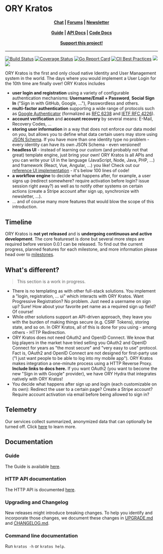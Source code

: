 # ORY Kratos


<h4 align="center">
    <a href="https://discord.gg/PAMQWkr">Chat</a> |
    <a href="https://community.ory.am/">Forums</a> |
    <a href="http://eepurl.com/di390P">Newsletter</a><br/><br/>
    <a href="https://www.ory.sh/docs/next/kratos/">Guide</a> |
    <a href="https://www.ory.sh/docs/next/kratos/sdk/api">API Docs</a> |
    <a href="https://godoc.org/github.com/ory/kratos">Code Docs</a><br/><br/>
    <a href="https://opencollective.com/ory">Support this project!</a>
</h4>

---

<p align="left">
    <a href="https://circleci.com/gh/ory/kratos/tree/master"><img src="https://circleci.com/gh/ory/hydra/tree/master.svg?style=shield" alt="Build Status"></a>
    <a href="https://coveralls.io/github/ory/kratos?branch=master"> <img src="https://coveralls.io/repos/ory/hydra/badge.svg?branch=master&service=github" alt="Coverage Status"></a>
    <a href="https://goreportcard.com/report/github.com/ory/kratos"><img src="https://goreportcard.com/badge/github.com/ory/hydra" alt="Go Report Card"></a>
    <a href="https://bestpractices.coreinfrastructure.org/projects/364"><img src="https://bestpractices.coreinfrastructure.org/projects/364/badge" alt="CII Best Practices"></a>
    <a href="#backers" alt="sponsors on Open Collective"><img src="https://opencollective.com/ory/backers/badge.svg" /></a> <a href="#sponsors" alt="Sponsors on Open Collective"><img src="https://opencollective.com/ory/sponsors/badge.svg" /></a>
</p>

ORY Kratos is the first and only cloud native Identity and User Management system in the world. The days where you would implement a User Login for the 10th time are finally over! ORY Kratos includes

- **user login and registration** using a variety of configurable authentication mechanisms: **Username/Email + Password**, **Social Sign In** ("Sign in with GitHub, Google, ..."), Passwordless and others.
- **multi-factor authentication** supporting a wide range of protocols such as [Google Authenticator](https://en.wikipedia.org/wiki/Google_Authenticator) (formalized as [RFC 6238](https://tools.ietf.org/html/rfc6238) and [IETF RFC 4226](https://tools.ietf.org/html/rfc4226)).
- **account verification** and **account recovery** by several means: E-Mail, Recovery Codes, ...
- **storing user information** in a way that does not enforce *our* data model on *you*, but allows you to define what data certain users may store using [JSON Schema](https://json-schema.org/). If you have more than one identity type no problem - every identity can have its own JSON Schema - even versioned!
- **headless UI** - instead of learning our custom (and probably not that great) template engine, just bring your own! ORY Kratos is all APIs and you can write your UI in the language (JavaScript, Node, Java, PHP, ...) and framework (React, Vue, Angular, ...) you like! Check out our [reference UI implementation](https://github.com/ory/kratos-selfservice-ui-node) - it's below 100 lines of code!
- **a workflow engine** to decide what happens after, for example, a user signs up (redirect somewhere? require activation before login? issue session right away?) as well as to notify other systems on certain actions (create a Stripe account after sign up, synchronize with newsletter, ...).
- ... and of course many more features that would blow the scope of this introduction.

## Timeline

ORY Kratos is **not yet released** and is **undergoing continuous and active development**. The core featureset is done but several more steps are required before version 0.0.1 can be released. To find out the current progress, planned features for each milestone, and more information please head over to [milestones](https://github.com/ory/kratos/milestones).

## What's different?

> This section is a work in progress.

- There is no templating as with other full-stack solutions. You implement a "login, registration, ... ui" which interacts with ORY Kratos. Want Progressive Registration? No problem. Just need a username on sign up? Sure! How about your favorite pet name as a required sign up field? Of course!
- While other solutions support an API-driven approach, they leave you with the burden of making things secure (e.g. CSRF Tokens), storing state, and so on. In ORY Kratos, all of this is done for you using - among others - HTTP Redirection.
- ORY Kratos does not need OAuth2 and OpenID Connect. We know that big players in the market have tried selling you OAuth2 and OpenID Connect for years as "the most secure" and "very easy to use" protocol. Fact is, OAuth2 and OpenID Connect are not designed for first-party use ("I just want people to be able to log into my mobile app"). ORY Kratos makes integration a one-minute process using a HTTP Reverse Proxy. **Include links to docs here.** If you want OAuth2 (you want to become the new "Sign in with Google" provider), we have ORY Hydra that integrates natively with ORY Kratos!
- You decide what happens after sign up and login (each customizable on its own): Redirect the user to a certain page? Create a Stripe account? Require account activation via email before being allowed to sign in?

## Telemetry

Our services collect summarized, anonymized data that can optionally be turned off. Click
[here](https://www.ory.sh/docs/next/ecosystem/sqa) to learn more.

## Documentation

### Guide

The Guide is available [here](https://www.ory.sh/docs/next/kratos).

### HTTP API documentation

The HTTP API is documented [here](https://www.ory.sh/docs/next/kratos/sdk/api).

### Upgrading and Changelog

New releases might introduce breaking changes. To help you identify and incorporate those changes, we document these
changes in [UPGRADE.md](./UPGRADE.md) and [CHANGELOG.md](./CHANGELOG.md).

### Command line documentation

Run `kratos -h` or `kratos help`.
